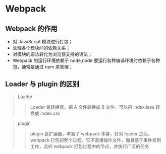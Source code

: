 <!--
 * @Author: your name
 * @Date: 2020-02-26 10:19:49
 * @LastEditTime: 2021-07-17 15:10:48
 * @LastEditors: Please set LastEditors
 * @Description: In User Settings Edit
 * @FilePath: \vue-note\webpack.md
 -->

# Webpack

## Webpack 的作用

- 对 JavaScript 模块进行打包；
- 处理各个模块间的依赖关系；
- 对模块的语法转化为浏览器支持的语法；
- Webpack 的运行环境依赖于 node,node 要运行各种编译环境时依赖于各种包，通常是通过 npm 来管理；

## Loader 与 plugin 的区别

> Loader
>
> > Loader 是转换器，把 A 文件转换成 B 文件，可以把 index.less 转换成 index.css

> plugin
>
> > plugin 是扩展器，丰富了 webpack 本身，针对 loader 之后，webpack 打包的整个过程。它不直接操作文件，而且基于事件机制工作，监听 webpack 打包过程中的节点，并执行广泛的任务
